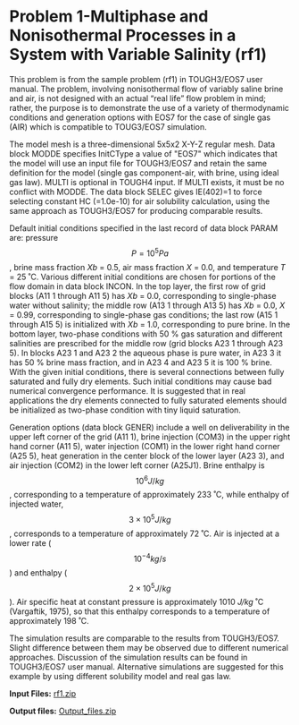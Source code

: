 # Problem 1-Multiphase and Nonisothermal Processes in a System with Variable Salinity (rf1)

This problem is from the sample problem (rf1) in TOUGH3/EOS7 user manual. The problem, involving nonisothermal flow of variably saline brine and air, is not designed with an actual “real life” flow problem in mind; rather, the purpose is to demonstrate the use of a variety of thermodynamic conditions and generation options with EOS7 for the case of single gas (AIR) which is compatible to TOUG3/EOS7 simulation.

The model mesh is a three-dimensional 5x5x2 X-Y-Z regular mesh. Data block MODDE specifies InitCType  a value of "EOS7" which indicates that the model will use an input file for TOUGH3/EOS7 and retain the same definition for the model (single gas component-air, with brine, using ideal gas law). MULTI is optional in TOUGH4 input. If MULTI exists, it must be no conflict with MODDE. The data block SELEC gives IE(402)=1 to force selecting constant HC (=1.0e-10) for air solubility calculation, using the same approach as TOUGH3/EOS7 for producing comparable results.  &#x20;

Default initial conditions specified in the last record of data block PARAM are: pressure $$P=10^5 Pa$$, brine mass fraction _Xb_ = 0.5, air mass fraction _X_ = 0.0, and temperature _T_ = 25 ˚C. Various different initial conditions are chosen for portions of the flow domain in data block INCON. In the top layer, the first row of grid blocks (A11 1 through A11 5) has _Xb_ = 0.0, corresponding to single-phase water without salinity; the middle row (A13 1 through A13 5) has _Xb_ = 0.0, _X_ = 0.99, corresponding to single-phase gas conditions; the last row (A15 1 through A15 5) is initialized with _Xb_ = 1.0, corresponding to pure brine. In the bottom layer, two-phase conditions with 50 % gas saturation and different salinities are prescribed for the middle row (grid blocks A23 1 through A23 5). In blocks A23 1 and A23 2 the aqueous phase is pure water, in A23 3 it has 50 % brine mass fraction, and in A23 4 and A23 5 it is 100 % brine. With the given initial conditions, there is several connections between fully saturated and fully dry elements. Such initial conditions may cause bad numerical convergence performance. It is suggested that in real applications the dry elements connected to fully saturated elements should be initialized as two-phase condition with tiny liquid saturation.&#x20;

Generation options (data block GENER) include a well on deliverability in the upper left corner of the grid (A11 1), brine injection (COM3) in the upper right hand corner (A11 5), water injection (COM1) in the lower right hand corner (A25 5), heat generation in the center block of the lower layer (A23 3), and air injection (COM2) in the lower left corner (A25J1). Brine enthalpy is $$10^6 J/kg$$ , corresponding to a temperature of approximately 233 ˚C, while enthalpy of injected water, $$3\times10^5J/kg$$, corresponds to a temperature of approximately 72 ˚C. Air is injected at a lower rate ($$10^{-4}kg/s$$) and enthalpy ( $$2 \times10^5 J/kg$$). Air specific heat at constant pressure is approximately 1010 _J/kg_ ˚C (Vargaftik, 1975), so that this enthalpy corresponds to a temperature of approximately 198 ˚C.

The simulation results are comparable to the results from TOUGH3/EOS7. Slight difference between them may be observed due to different numerical approaches. Discussion of the simulation results can be found in TOUGH3/EOS7 user manual. Alternative  simulations are suggested for this example by using different solubility model and real gas law.&#x20;

**Input Files:**    [rf1.zip](https://drive.google.com/file/d/1VimKcBRgEm90W48n9MaTQrsX4MnxzUUd/view?usp=sharing)

**Output files:**  [Output\_files.zip](https://drive.google.com/file/d/1uOvpAPQIGb5n2iF6MiH6TlSUKG7lVEgH/view?usp=sharing)
